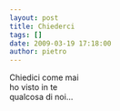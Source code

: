 ```yaml
---
layout: post
title: Chiederci
tags: []
date: 2009-03-19 17:18:00
author: pietro
---
```

Chiedici come mai<br/>ho visto in te<br/>qualcosa di noi...

